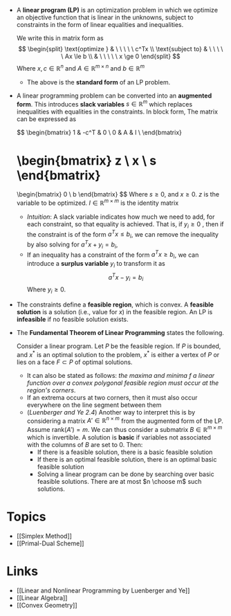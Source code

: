 * A **linear program (LP)** is an optimization problem in which we optimize an objective function that is linear in the unknowns, subject to constraints in the form of linear equalities and inequalities.
  
  We write this in matrix form as
  $$
  \begin{split}
  \text{optimize } & \ \ \ \ \ c^Tx \\  
  \text{subject to} & \ \ \ \ \ Ax \le b \\ 
  & \ \ \ \ \ x \ge 0 
  \end{split} 
  $$
  Where $x, c\in \mathbb{R}^n$ and $A\in\mathbb{R}^{m\times n}$ and $b\in\mathbb{R}^m$ 
	* The above is the **standard form** of an LP problem. 

* A linear programming problem can be converted into an **augmented form**. This introduces **slack variables** $s\in \mathbb{R}^m$ which replaces inequalities with equalities in the constraints. In block form, The matrix can be expressed as
  
  $$
  \begin{bmatrix}
  1 & -c^T & 0 \\
  0  & A & I \\ 
  \end{bmatrix} 
  
  \begin{bmatrix}
  z \\ x \\ s 
  \end{bmatrix} 
  =
  \begin{bmatrix}
  0 \\ b
  \end{bmatrix} 
  $$
  Where $s\ge 0$, and  $x\ge 0$.
  $z$ is the variable to be optimized. 
  $I\in \mathbb{R}^{m\times m}$ is the identity matrix

	* *Intuition*: A slack variable indicates how much we need to add, for each constraint, so that equality is achieved. That is, if $y_i\ge 0$ , then if the constraint is of the form $a^T x \le b_i$, we can remove the inequality by also solving for $a^Tx + y_i = b_i$,   
	* If an inequality has a constraint of the form $a^Tx \ge b_i$, we can introduce a **surplus variable** $y_i$ to transform it as 
	  $$
	  a^T x -y_i =b_i
	  $$
	  Where $y_i \ge 0$. 

* The constraints define a **feasible region**, which is convex. A **feasible solution** is a solution (i.e., value for $x$) in the feasible region. An LP is **infeasible** if no feasible solution exists.

* The **Fundamental Theorem of Linear Programming**  states the following. 
  
  Consider a linear program. Let $P$ be the feasible region. If $P$ is bounded, and $x^\ast$ is an optimal solution to the problem, $x^\ast$ is either a vertex of $P$ or lies on a face $F\subset P$ of optimal solutions. 
  
	* It can also be stated as follows: *the maxima and minima f a linear function over a convex polygonal feasible region must occur at the region's corners*. 
	* If an extrema occurs at two corners, then it must also occur everywhere on the line segment between them
	* (*Luenberger and Ye 2.4*) Another way to interpret this is by considering a matrix $A'\in\mathbb{R}^{n\times m}$ from the augmented form of the LP. Assume $\text{rank}(A') = m$. We can thus consider a submatrix $B\in\mathbb{R}^{m\times m}$ which is invertible. A solution is **basic** if variables not associated with the columns of $B$ are set to $0$.  Then:
		* If there is a feasible solution, there is a basic feasible solution
		* If there is an optimal feasible solution, there is an optimal basic feasible solution
		* Solving a linear program can be done by searching over basic feasible solutions. There are at most $n \choose m$ such solutions. 

# Topics
* [[Simplex Method]]
* [[Primal-Dual Scheme]]

# Links
* [[Linear and Nonlinear Programming by Luenberger and Ye]]
* [[Linear Algebra]]
* [[Convex Geometry]]